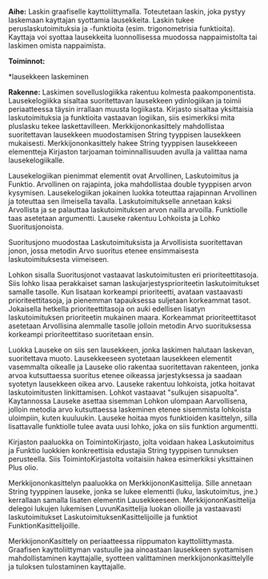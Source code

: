 **Aihe:** Laskin graafiselle kayttoliittymalla. Toteutetaan laskin, joka pystyy laskemaan kayttajan
syottamia lausekkeita. Laskin tukee peruslaskutoimituksia ja -funktioita (esim.
trigonometrisia funktioita). Kayttaja voi syottaa lausekkeita luonnollisessa muodossa nappaimistolta
tai laskimen omista nappaimista.

**Toiminnot:**

  *lausekkeen laskeminen
  
**Rakenne:** Laskimen sovelluslogiikka rakentuu kolmesta paakomponentista. Lausekelogiikka sisaltaa
suoritettavan lausekkeen ydinlogiikan ja toimii periaatteessa täysin irrallaan muusta logiikasta.
Kirjasto sisaltaa yksittaisia laskutoimituksia ja funktioita vastaavan logiikan, siis esimerkiksi
mita pluslasku tekee laskettavilleen. Merkkijononkasittely mahdollistaa suoritettavan lausekkeen
muodostamisen String tyyppisen lausekkeen mukaisesti. Merkkijononkasittely hakee String tyyppisen
lausekkeeen elementteja Kirjaston tarjoaman toiminnallisuuden avulla ja valittaa nama lausekelogiikalle.

Lausekelogiikan pienimmat elementit ovat Arvollinen, Laskutoimitus ja Funktio. Arvollinen on rajapinta,
joka mahdollistaa double tyyppisen arvon kysymisen. Lausekelogiikan jokainen luokka toteuttaa rajapinnan
Arvollinen ja toteuttaa sen ilmeisella tavalla. Laskutoimitukselle annetaan kaksi Arvollista ja se
palauttaa laskutoimituksen arvon nailla arvoilla. Funktiolle taas asetetaan argumentti. Lauseke rakentuu
Lohkoista ja Lohko Suoritusjonoista.

Suoritusjono muodostaa Laskutoimituksista ja Arvollisista suoritettavan jonon, jossa metodin Arvo suoritus
etenee ensimmaisesta laskutoimituksesta viimeiseen.

Lohkon sisalla Suoritusjonot vastaavat laskutoimitusten eri prioriteettitasoja. Siis lohko lisaa perakkaiset
saman laskujarjestysprioriteetin laskutoimitukset samalle tasolle. Kun lisataan korkeampi prioriteetti,
avataan vastaavasti prioriteettitasoja, ja pienemman tapauksessa suljetaan korkeammat tasot. Jokaisella
hetkella prioriteettitasoja on auki edellisen lisatyn laskutoimituksen prioriteetin mukainen maara.
Korkeammat prioriteettitasot asetetaan Arvollisina alemmalle tasolle jolloin metodin Arvo suorituksessa
korkeampi prioriteettitaso suoritetaan ensin.

Luokka Lauseke on siis sen lausekkeen, jonka laskimen halutaan laskevan, suoritettava muoto. Lausekkeeseen
syotetaan lausekkeen elementit vasemmalta oikealle ja Lauseke olio rakentaa suoritettavan rakenteen, jonka
arvoa kutsuttaessa suoritus etenee oikeassa jarjestyksessa ja saadaan syotetyn lausekkeen oikea arvo.
Lauseke rakentuu lohkoista, jotka hoitavat laskutoimitusten linkittamisen. Lohkot vastaavat "sulkujen
sisapuolta". Kaytannossa Lauseke asettaa sisemman Lohkon ulompaan Aarvollisena, jolloin metodia arvo
kutsuttaessa laskeminen etenee sisemmista lohkoista uloimpiin, kuten kuuluukin. Lauseke hoitaa myos funktioiden
kasittelyn, silla lisattavalle funktiolle tulee avata uusi lohko, joka on siis funktion argumentti.

Kirjaston paaluokka on ToimintoKirjasto, jolta voidaan hakea Laskutoimitus ja Funktio luokkien konkreettisia
edustajia String tyyppisen tunnuksen perusteella. Siis ToimintoKirjastolta voitaisiin hakea esimerkiksi
yksittainen Plus olio.

Merkkijononkasittelyn paaluokka on MerkkijononKasittelija. Sille annetaan String tyyppinen lauseke, jonka se
lukee elementti (luku, laskutoimitus, jne.) kerrallaan samalla lisaten elementin Lausekkeeseen. MerkkijononKasittelija
delegoi lukujen lukemisen LuvunKasittelija luokan olioille ja vastaavasti laskutoimitukset LaskutoimituksenKasittelijoille
ja funktiot FunktionKasittelijoille.

MerkkijononKasittely on periaatteessa riippumaton kayttoliittymasta. Graafisen kayttoliittyman vastuulle jaa
ainoastaan lausekkeen syottamisen mahdollistaminen kayttajalle, syotteen valittaminen merkkijononkasittelylle
ja tuloksen tulostaminen kayttajalle.
